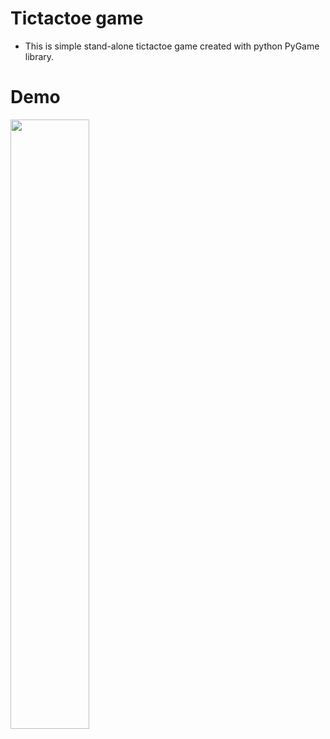 # Tictactoe game
* This is simple stand-alone tictactoe game created with python PyGame library.
# Demo
<img width="50%" src="https://i.imgflip.com/35aqsl.gif" />
